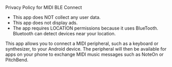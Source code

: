 Privacy Policy for MIDI BLE Connect

* This app does NOT collect any user data.
* This app does not display ads.
* The app requires LOCATION permissions because it uses BlueTooth. Bluetooth can detect devices near your location.

This app allows you to connect a MIDI peripheral, such as a keyboard or synthesizer, to your Android device.
The peripheral will then be available for apps on your phone to exchange MIDI music messages such as NoteOn or PitchBend.
